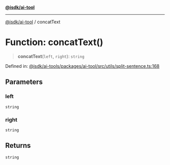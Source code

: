 [**@isdk/ai-tool**](../README.md)

***

[@isdk/ai-tool](../globals.md) / concatText

# Function: concatText()

> **concatText**(`left`, `right`): `string`

Defined in: [@isdk/ai-tools/packages/ai-tool/src/utils/split-sentence.ts:168](https://github.com/isdk/ai-tool.js/blob/fb1809b53cc75a30928176c26910792b6b8a96e1/src/utils/split-sentence.ts#L168)

## Parameters

### left

`string`

### right

`string`

## Returns

`string`
